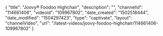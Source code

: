 {
    "title": "Joovy&reg; Foodoo Highchair",
    "description": "",
    "channelid": "114661406",
    "videoid": "109967802",
    "date_created": "1502518444",
    "date_modified": "1504297423",
    "type": "captivate",
    "layout": "channelVideo",
    "url": "\/latest-videos\/joovy-foodoo-highchair\/114661406-109967802"
}